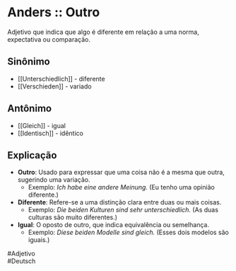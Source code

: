 # Anders :: Outro
Adjetivo que indica que algo é diferente em relação a uma norma, expectativa ou comparação.

## Sinônimo
- [[Unterschiedlich]] - diferente  
- [[Verschieden]] - variado  

## Antônimo
- [[Gleich]] - igual  
- [[Identisch]] - idêntico  

## Explicação
- **Outro**: Usado para expressar que uma coisa não é a mesma que outra, sugerindo uma variação.
  - Exemplo: *Ich habe eine andere Meinung.* (Eu tenho uma opinião diferente.)
- **Diferente**: Refere-se a uma distinção clara entre duas ou mais coisas.
  - Exemplo: *Die beiden Kulturen sind sehr unterschiedlich.* (As duas culturas são muito diferentes.)
- **Igual**: O oposto de outro, que indica equivalência ou semelhança.
  - Exemplo: *Diese beiden Modelle sind gleich.* (Esses dois modelos são iguais.)

#Adjetivo  
#Deutsch